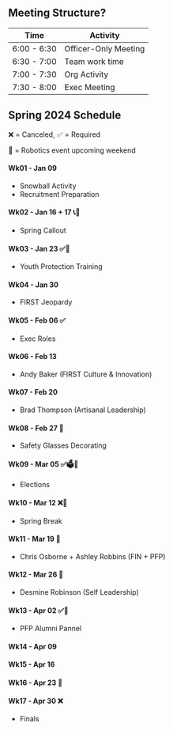 ## Meeting Structure?

  | Time | Activity |
  |------|------|
  | 6:00 - 6:30 | Officer-Only Meeting |
  | 6:30 - 7:00 | Team work time |
  | 7:00 - 7:30 | Org Activity |
  | 7:30 - 8:00 | Exec Meeting |

## Spring 2024 Schedule
❌ = Canceled, ✅ = Required

🤖 = Robotics event upcoming weekend


#### Wk01 - Jan 09
  - Snowball Activity
  - Recruitment Preparation

#### Wk02 - Jan 16 + 17 📞🤖
  - Spring Callout

#### Wk03 - Jan 23 ✅🚸
  - Youth Protection Training

#### Wk04 - Jan 30
  - FIRST Jeopardy

#### Wk05 - Feb 06 ✅
  - Exec Roles 

#### Wk06 - Feb 13
  - Andy Baker (FIRST Culture & Innovation)

#### Wk07 - Feb 20
  - Brad Thompson (Artisanal Leadership)

#### Wk08 - Feb 27 🤖
  - Safety Glasses Decorating

#### Wk09 - Mar 05 ✅🗳️🤖
  - Elections

#### Wk10 - Mar 12 ❌🤖
  - Spring Break

#### Wk11 - Mar 19 🤖
  - Chris Osborne + Ashley Robbins (FIN + PFP)

#### Wk12 - Mar 26 🤖
  - Desmine Robinson (Self Leadership)

#### Wk13 - Apr 02 ✅🤖
  - PFP Alumni Pannel

#### Wk14 - Apr 09
#### Wk15 - Apr 16
#### Wk16 - Apr 23 🥳
#### Wk17 - Apr 30 ❌
  - Finals
